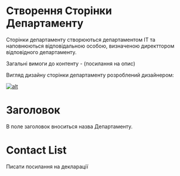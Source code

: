 # Створення Сторінки Департаменту

Сторінки департаменту створюються департаментом ІТ та наповнюються відповідальною особою, визначеною директтором відповідного департаменту.

Загальні вимоги до контенту - (посилання на опис)

Вигляд дизайну сторінки департаменту розроблений дизайнером:

[![alt](https://s3.invisionapp-cdn.com/storage.invisionapp.com/screens/thumbnails/433496779.png?x-amz-meta-iv=3&amp;response-cache-control=max-age%3D2419200&amp;x-amz-meta-mdi=0&amp;x-amz-meta-ck=34086e81eaff231f9773c902d011effa&amp;AWSAccessKeyId=AKIAWCDCF6QSLTS7LRWT&amp;Expires=1630454400&amp;Signature=dCQNfrLTZAJ7vtOYlRGPZfcG63A%3D "Департамент")](https://projects.invisionapp.com/share/WFY7D2TXER5#/screens/433496779)

# Заголовок

В поле заголовок вноситься назва Департаменту.

# Contact List



Писати посилання на декларації

